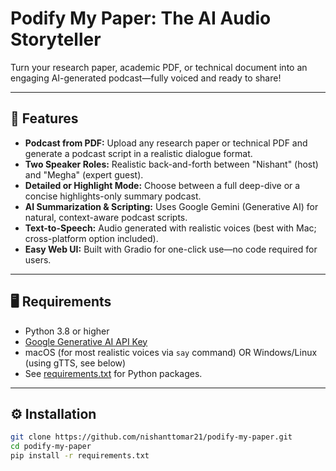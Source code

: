# Podify My Paper: The AI Audio Storyteller

Turn your research paper, academic PDF, or technical document into an engaging AI-generated podcast—fully voiced and ready to share!

---

## 🚀 Features

- **Podcast from PDF:** Upload any research paper or technical PDF and generate a podcast script in a realistic dialogue format.
- **Two Speaker Roles:** Realistic back-and-forth between "Nishant" (host) and "Megha" (expert guest).
- **Detailed or Highlight Mode:** Choose between a full deep-dive or a concise highlights-only summary podcast.
- **AI Summarization & Scripting:** Uses Google Gemini (Generative AI) for natural, context-aware podcast scripts.
- **Text-to-Speech:** Audio generated with realistic voices (best with Mac; cross-platform option included).
- **Easy Web UI:** Built with Gradio for one-click use—no code required for users.

---

## 🖥️ Requirements

- Python 3.8 or higher
- [Google Generative AI API Key](https://ai.google.dev/)
- macOS (for most realistic voices via `say` command) OR Windows/Linux (using gTTS, see below)
- See [requirements.txt](requirements.txt) for Python packages.

---

## ⚙️ Installation

```bash
git clone https://github.com/nishanttomar21/podify-my-paper.git
cd podify-my-paper
pip install -r requirements.txt
